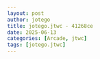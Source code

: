 ```yaml
---
layout: post
author: jotego
title: jotego.jtwc - 41268ce
date: 2025-06-13
categories: [Arcade, jtwc]
tags: [jotego.jtwc]
---
```


